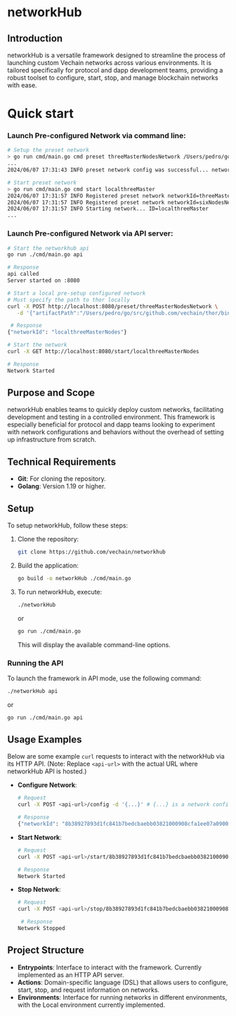 # networkHub

## Introduction
networkHub is a versatile framework designed to streamline the process of launching custom Vechain networks across various environments. It is tailored specifically for protocol and dapp development teams, providing a robust toolset to configure, start, stop, and manage blockchain networks with ease.

# Quick start
### **Launch Pre-configured Network via command line**:
  ```bash
  # Setup the preset network
  > go run cmd/main.go cmd preset threeMasterNodesNetwork /Users/pedro/go/src/github.com/vechain/thor/bin/thor
  ...
  2024/06/07 17:31:43 INFO preset network config was successful... networkId=localthreeMaster
  
  # Start preset network
  > go run cmd/main.go cmd start localthreeMaster
  2024/06/07 17:31:57 INFO Registered preset network networkId=threeMasterNodesNetwork
  2024/06/07 17:31:57 INFO Registered preset network networkId=sixNodesNetwork
  2024/06/07 17:31:57 INFO Starting network... ID=localthreeMaster
  ...
  ```


### **Launch Pre-configured Network via API server**:
  ```bash
  # Start the networkhub api
  go run ./cmd/main.go api
  
  # Response
  api called
  Server started on :8080
  
  # Start a local pre-setup configured network 
  # Must specify the path to thor locally
  curl -X POST http://localhost:8080/preset/threeMasterNodesNetwork \
     -d '{"artifactPath":"/Users/pedro/go/src/github.com/vechain/thor/bin/thor"}'
  
   # Response
  {"networkId": "localthreeMasterNodes"}
  
  # Start the network
  curl -X GET http://localhost:8080/start/localthreeMasterNodes
  
  # Response
  Network Started
  ```

## Purpose and Scope
networkHub enables teams to quickly deploy custom networks, facilitating development and testing in a controlled environment. This framework is especially beneficial for protocol and dapp teams looking to experiment with network configurations and behaviors without the overhead of setting up infrastructure from scratch.


## Technical Requirements
- **Git**: For cloning the repository.
- **Golang**: Version 1.19 or higher.

## Setup
To setup networkHub, follow these steps:

1. Clone the repository:
   ```bash
   git clone https://github.com/vechain/networkhub
   ```
2. Build the application:
   ```bash
   go build -o networkHub ./cmd/main.go
   ```
3. To run networkHub, execute:
   ```bash
   ./networkHub
   ```
   or
   ```bash
   go run ./cmd/main.go
   ```
   This will display the available command-line options.

### Running the API
To launch the framework in API mode, use the following command:
```bash
./networkHub api
```
or
```bash
go run ./cmd/main.go api
```

## Usage Examples
Below are some example `curl` requests to interact with the networkHub via its HTTP API. 
(Note: Replace `<api-url>` with the actual URL where networkHub API is hosted.)

- **Configure Network**:
  ```bash
  # Request
  curl -X POST <api-url>/config -d '{...}' # {...} is a network config json
  
  # Response
  {"networkId": "8b38927893d1fc841b7bedcbaebb03821000908cfa1ee07a09002bc0e0ed3caf"}
  ```
  

- **Start Network**:
  ```bash
  # Request
  curl -X POST <api-url>/start/8b38927893d1fc841b7bedcbaebb03821000908cfa1ee07a09002bc0e0ed3caf
  
  # Response
  Network Started
  ```

- **Stop Network**:
  ```bash
  # Request
  curl -X POST <api-url>/stop/8b38927893d1fc841b7bedcbaebb03821000908cfa1ee07a09002bc0e0ed3caf
  
   # Response
  Network Stopped
  ```



## Project Structure
- **Entrypoints**: Interface to interact with the framework. Currently implemented as an HTTP API server.
- **Actions**: Domain-specific language (DSL) that allows users to configure, start, stop, and request information on networks.
- **Environments**: Interface for running networks in different environments, with the Local environment currently implemented.

```
